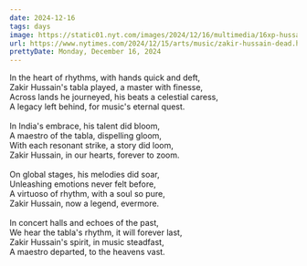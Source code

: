 ```yaml
---
date: 2024-12-16
tags: days
image: https://static01.nyt.com/images/2024/12/16/multimedia/16xp-hussain-ztcj/16xp-hussain-ztcj-facebookJumbo.jpg
url: https://www.nytimes.com/2024/12/15/arts/music/zakir-hussain-dead.html
prettyDate: Monday, December 16, 2024
---
```

In the heart of rhythms, with hands quick and deft,<br>Zakir Hussain's tabla played, a master with finesse,<br>Across lands he journeyed, his beats a celestial caress,<br>A legacy left behind, for music's eternal quest.<br><br>In India's embrace, his talent did bloom,<br>A maestro of the tabla, dispelling gloom,<br>With each resonant strike, a story did loom,<br>Zakir Hussain, in our hearts, forever to zoom.<br><br>On global stages, his melodies did soar,<br>Unleashing emotions never felt before,<br>A virtuoso of rhythm, with a soul so pure,<br>Zakir Hussain, now a legend, evermore.<br><br>In concert halls and echoes of the past,<br>We hear the tabla's rhythm, it will forever last,<br>Zakir Hussain's spirit, in music steadfast,<br>A maestro departed, to the heavens vast.
